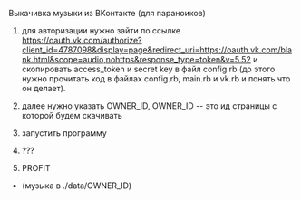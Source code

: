 Выкачивка музыки из ВКонтакте (для параноиков)

1. для авторизации нужно зайти по ссылке https://oauth.vk.com/authorize?client_id=4787098&display=page&redirect_uri=https://oauth.vk.com/blank.html&scope=audio,nohttps&response_type=token&v=5.52 и скопировать access_token и secret key в файл config.rb (до этого нужно прочитать код в файлах config.rb, main.rb и vk.rb и понять что он делает).

2. далее нужно указать OWNER_ID, OWNER_ID -- это ид страницы с которой будем скачивать

3. запустить программу

4. ???

5. PROFIT

* (музыка в ./data/OWNER_ID)